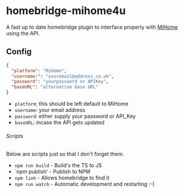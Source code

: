 # homebridge-mihome4u
A fast up to date homebridge plugin to interface properly with [MiHome](https://mihome4u.co.uk) using the API.
## Config
```json
{
  "platform": "MiHome",
  "username:": "youremail@address.co.uk",
  "password": "yourpassword or APIKey",
  "baseURL": "alternative base URL"
}
```
- `platform`: this should be left default to MiHome
- `username`: your email address
- `password`: either supply your password or API_Key
- `baseURL`: incase the API gets updated

###### Scripts
Below are scripts just so that I don't forget them.
- `npm run build` - Build's the TS to JS
- `npm publish' - Publish to NPM
- `npm link` - Allows homebridge to find it
- `npm run watch` - Automatic development and restarting :-)
